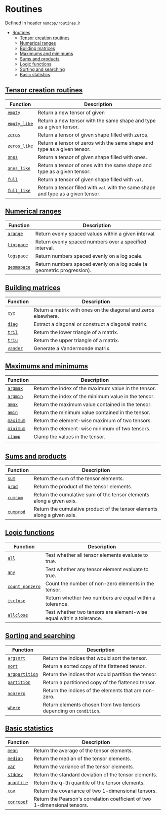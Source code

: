 # Routines

Defined in header [`numcpp/routines.h`](/include/numcpp/routines.h)

- [Routines](#routines)
  - [Tensor creation routines](#tensor-creation-routines)
  - [Numerical ranges](#numerical-ranges)
  - [Building matrices](#building-matrices)
  - [Maximums and minimums](#maximums-and-minimums)
  - [Sums and products](#sums-and-products)
  - [Logic functions](#logic-functions)
  - [Sorting and searching](#sorting-and-searching)
  - [Basic statistics](#basic-statistics)

## [Tensor creation routines](Tensor%20creation%20routines.md)

| Function                                                   | Description                                                                       |
| ---------------------------------------------------------- | --------------------------------------------------------------------------------- |
| [`empty`](Tensor%20creation%20routines.md#empty)           | Return a new tensor of given                                                      |
| [`empty_like`](Tensor%20creation%20routines.md#empty_like) | Return a new tensor with the same shape and type as a given tensor.               |
| [`zeros`](Tensor%20creation%20routines.md#zeros)           | Return a tensor of given shape filled with zeros.                                 |
| [`zeros_like`](Tensor%20creation%20routines.md#zeros_like) | Return a tensor of zeros with the same shape and type as a given tensor.          |
| [`ones`](Tensor%20creation%20routines.md#ones)             | Return a tensor of given shape filled with ones.                                  |
| [`ones_like`](Tensor%20creation%20routines.md#ones_like)   | Return a tensor of ones with the same shape and type as a given tensor.           |
| [`full`](Tensor%20creation%20routines.md#full)             | Return a tensor of given shape filled with `val`.                                 |
| [`full_like`](Tensor%20creation%20routines.md#full_like)   | Return a tensor filled with `val` with the same shape and type as a given tensor. |

## [Numerical ranges](Numerical%20ranges.md)

| Function                                       | Description                                                            |
| ---------------------------------------------- | ---------------------------------------------------------------------- |
| [`arange`](Numerical%20ranges.md#arange)       | Return evenly spaced values within a given interval.                   |
| [`linspace`](Numerical%20ranges.md#linspace)   | Return evenly spaced numbers over a specified interval.                |
| [`logspace`](Numerical%20ranges.md#logspace)   | Return numbers spaced evenly on a log scale.                           |
| [`geomspace`](Numerical%20ranges.md#geomspace) | Return numbers spaced evenly on a log scale (a geometric progression). |

## [Building matrices](Building%20matrices.md)

| Function                                  | Description                                                    |
| ----------------------------------------- | -------------------------------------------------------------- |
| [`eye`](Building%20matrices.md#eye)       | Return a matrix with ones on the diagonal and zeros elsewhere. |
| [`diag`](Building%20matrices.md#diag)     | Extract a diagonal or construct a diagonal matrix.             |
| [`tril`](Building%20matrices.md#tril)     | Return the lower triangle of a matrix.                         |
| [`triu`](Building%20matrices.md#triu)     | Return the upper triangle of a matrix.                         |
| [`vander`](Building%20matrices.md#vander) | Generate a Vandermonde matrix.                                 |

## [Maximums and minimums](Maximums%20and%20minimums.md)

| Function                                          | Description                                          |
| ------------------------------------------------- | ---------------------------------------------------- |
| [`argmax`](Maximums%20and%20minimums.md#argmax)   | Return the index of the maximum value in the tensor. |
| [`argmin`](Maximums%20and%20minimums.md#argmin)   | Return the index of the minimum value in the tensor. |
| [`amax`](Maximums%20and%20minimums.md#amax)       | Return the maximum value contained in the tensor.    |
| [`amin`](Maximums%20and%20minimums.md#amin)       | Return the minimum value contained in the tensor.    |
| [`maximum`](Maximums%20and%20minimums.md#maximum) | Return the element-wise maximum of two tensors.      |
| [`minimum`](Maximums%20and%20minimums.md#minimum) | Return the element-wise minimum of two tensors.      |
| [`clamp`](Maximums%20and%20minimums.md#clamp)     | Clamp the values in the tensor.                      |
|                                                   |

## [Sums and products](Sums%20and%20products.md)

| Function                                      | Description                                                              |
| --------------------------------------------- | ------------------------------------------------------------------------ |
| [`sum`](Sums%20and%20products.md#sum)         | Return the sum of the tensor elements.                                   |
| [`prod`](Sums%20and%20products.md#prod)       | Return the product of the tensor elements.                               |
| [`cumsum`](Sums%20and%20products.md#cumsum)   | Return the cumulative sum of the tensor elements along a given axis.     |
| [`cumprod`](Sums%20and%20products.md#cumprod) | Return the cumulative product of the tensor elements along a given axis. |

## [Logic functions](Logic%20functions.md)

| Function                                              | Description                                                         |
| ----------------------------------------------------- | ------------------------------------------------------------------- |
| [`all`](Logic%20functions.md#all)                     | Test whether all tensor elements evaluate to true.                  |
| [`any`](Logic%20functions.md#any)                     | Test whether any tensor element evaluate to true.                   |
| [`count_nonzero`](Logic%20functions.md#count_nonzero) | Count the number of non-zero elements in the tensor.                |
| [`isclose`](Logic%20functions.md#isclose)             | Return whether two numbers are equal within a tolerance.            |
| [`allclose`](Logic%20functions.md#allclose)           | Test whether two tensors are element-wise equal within a tolerance. |

## [Sorting and searching](Sorting%20and%20searching.md)

| Function                                                    | Description                                                       |
| ----------------------------------------------------------- | ----------------------------------------------------------------- |
| [`argsort`](Sorting%20and%20searching.md#argsort)           | Return the indices that would sort the tensor.                    |
| [`sort`](Sorting%20and%20searching.md#sort)                 | Return a sorted copy of the flattened tensor.                     |
| [`argpartition`](Sorting%20and%20searching.md#argpartition) | Return the indices that would partition the tensor.               |
| [`partition`](Sorting%20and%20searching.md#partition)       | Return a partitioned copy of the flattened tensor.                |
| [`nonzero`](Sorting%20and%20searching.md#nonzero)           | Return the indices of the elements that are non-zero.             |
| [`where`](Sorting%20and%20searching.md#where)               | Return elements chosen from two tensors depending on `condition`. |

## [Basic statistics](Basic%20statistics.md)

| Function                                     | Description                                                                |
| -------------------------------------------- | -------------------------------------------------------------------------- |
| [`mean`](Basic%20statistics.md#mean)         | Return the average of the tensor elements.                                 |
| [`median`](Basic%20statistics.md#median)     | Return the median of the tensor elements.                                  |
| [`var`](Basic%20statistics.md#var)           | Return the variance of the tensor elements.                                |
| [`stddev`](Basic%20statistics.md#stddev)     | Return the standard deviation of the tensor elements.                      |
| [`quantile`](Basic%20statistics.md#quantile) | Return the q-th quantile of the tensor elements.                           |
| [`cov`](Basic%20statistics.md#cov)           | Return the covariance of two 1-dimensional tensors.                        |
| [`corrcoef`](Basic%20statistics.md#corrcoef) | Return the Pearson's correlation coefficient of two 1-dimensional tensors. |
